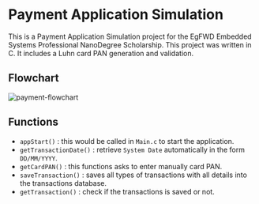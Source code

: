 # Payment Application Simulation
This is a Payment Application Simulation project for the EgFWD Embedded Systems Professional NanoDegree Scholarship. This project was written in C. It includes a Luhn card PAN generation and validation.

## Flowchart
![payment-flowchart](https://user-images.githubusercontent.com/62207434/183305187-4d1241fb-fa97-4daf-8a6b-a1f41a540ac7.jpg)

## Functions
- `appStart()` : this would be called in `Main.c` to start the application.
- `getTransactionDate()` : retrieve `System Date` automatically in the form `DD/MM/YYYY`.
- `getCardPAN()` : this functions asks to enter manually card PAN.
- `saveTransaction()` : saves all types of transactions with all details into the transactions database.
- `getTransaction()` : check if the transactions is saved or not.
